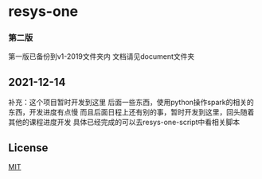 # resys-one

### 第二版
第一版已备份到v1-2019文件夹内
文档请见document文件夹

## 2021-12-14
补充：这个项目暂时开发到这里
后面一些东西，使用python操作spark的相关的东西，开发进度有点慢
而且后面日程上还有别的事，暂时开发到这里，回头随着其他的课程进度开发
具体已经完成的可以去resys-one-script中看相关脚本


## License
[MIT](http://opensource.org/licenses/MIT)
